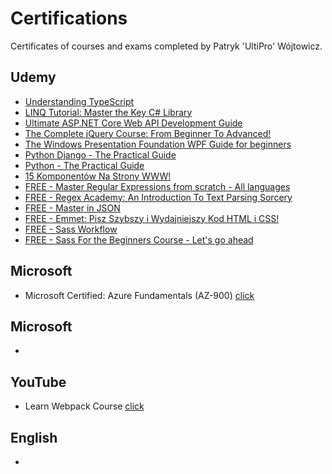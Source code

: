 # Certifications
Certificates of courses and exams completed by Patryk 'UltiPro' Wójtowicz.

## Udemy

* [Understanding TypeScript](https://www.udemy.com/certificate/UC-1264b5c3-7d4e-4f9e-b011-666ae7379b8a/)
* [LINQ Tutorial: Master the Key C# Library](https://www.udemy.com/certificate/UC-03758d83-1570-4e7c-92c4-1ecd37d4a06a/)
* [Ultimate ASP.NET Core Web API Development Guide](https://www.udemy.com/certificate/UC-859cdd2c-c970-41cb-b889-4b38fbb977a4/)
* [The Complete jQuery Course: From Beginner To Advanced!](https://www.udemy.com/certificate/UC-f5c57db2-daeb-4e4b-b5a4-71dfb003f674/)
* [The Windows Presentation Foundation WPF Guide for beginners](https://www.udemy.com/certificate/UC-259c3465-f5e2-48fe-8bb5-30f84b4e9738/)
* [Python Django - The Practical Guide](https://www.udemy.com/certificate/UC-0a5b33f4-250d-40d0-98d4-0fef50376f96/)
* [Python - The Practical Guide](https://www.udemy.com/certificate/UC-757fd361-1c18-4c1a-bdee-0c8058d231c0/)
* [15 Komponentów Na Strony WWW!](https://www.udemy.com/certificate/UC-9d4fc924-2892-4162-a8e4-459bfedfb284/)
* [FREE - Master Regular Expressions from scratch - All languages](https://www.udemy.com/course/master-regular-expressions-from-scratch/)
* [FREE - Regex Academy: An Introduction To Text Parsing Sorcery](https://www.udemy.com/course/regex-academy-an-introduction-to-text-parsing-sorcery/)
* [FREE - Master in JSON](https://www.udemy.com/course/master-in-json/)
* [FREE - Emmet: Pisz Szybszy i Wydajniejszy Kod HTML i CSS!](https://www.udemy.com/course/pisz-szybszy-i-wydajniejszy-kod-html-i-css/)
* [FREE - Sass Workflow](https://www.udemy.com/course/sass-workflow/)
* [FREE - Sass For the Beginners Course - Let's go ahead](https://www.udemy.com/course/sass-for-the-beginners/)

## Microsoft

* Microsoft Certified: Azure Fundamentals (AZ-900) [click](https://learn.microsoft.com/api/credentials/share/pl-pl/PatrykWjtowicz-2922/B65B5FC53BE18CC?sharingId=9C45620D696CD7C6)

## Microsoft

*

## YouTube

* Learn Webpack Course [click](https://www.youtube.com/playlist?list=PLblA84xge2_zwxh3XJqy6UVxS60YdusY8)

## English

*

